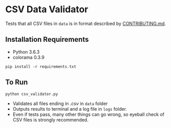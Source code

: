 # CSV Data Validator

Tests that all CSV files in `data` is in format described by [CONTRIBUTING.md](https://github.com/lahoffm/aclu-bail-reform/blob/master/CONTRIBUTING.md).

## Installation Requirements
- Python 3.6.3
- colorama 0.3.9

```
pip install -r requirements.txt
```

## To Run

```
python csv_validator.py
```

- Validates all files ending in *.csv* in `data` folder
- Outputs results to terminal and a log file in `logs` folder.
- Even if tests pass, many other things can go wrong, so eyeball check of CSV files is strongly recommended.